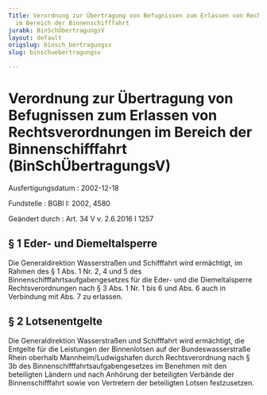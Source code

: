 ```yaml
---
Title: Verordnung zur Übertragung von Befugnissen zum Erlassen von Rechtsverordnungen
  im Bereich der Binnenschifffahrt
jurabk: BinSchÜbertragungsV
layout: default
origslug: binsch_bertragungsv
slug: binschuebertragungsv

---
```


# Verordnung zur Übertragung von Befugnissen zum Erlassen von Rechtsverordnungen im Bereich der Binnenschifffahrt (BinSchÜbertragungsV)

Ausfertigungsdatum
:   2002-12-18

Fundstelle
:   BGBl I: 2002, 4580

Geändert durch
:   Art. 34 V v. 2.6.2016 I 1257



## § 1 Eder- und Diemeltalsperre

Die Generaldirektion Wasserstraßen und Schifffahrt wird ermächtigt, im
Rahmen des § 1 Abs. 1 Nr. 2, 4 und 5 des
Binnenschifffahrtsaufgabengesetzes für die Eder- und die
Diemeltalsperre Rechtsverordnungen nach § 3 Abs. 1 Nr. 1 bis 6 und
Abs. 6 auch in Verbindung mit Abs. 7 zu erlassen.


## § 2 Lotsenentgelte

Die Generaldirektion Wasserstraßen und Schifffahrt wird ermächtigt,
die Entgelte für die Leistungen der Binnenlotsen auf der
Bundeswasserstraße Rhein oberhalb Mannheim/Ludwigshafen durch
Rechtsverordnung nach § 3b des Binnenschifffahrtsaufgabengesetzes im
Benehmen mit den beteiligten Ländern und nach Anhörung der beteiligten
Verbände der Binnenschifffahrt sowie von Vertretern der beteiligten
Lotsen festzusetzen.

